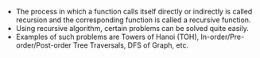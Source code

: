 * The process in which a function calls itself directly or indirectly is called recursion and the corresponding function is called a recursive function.
* Using recursive algorithm, certain problems can be solved quite easily. 
* Examples of such problems are Towers of Hanoi (TOH), In-order/Pre-order/Post-order Tree Traversals, DFS of Graph, etc.